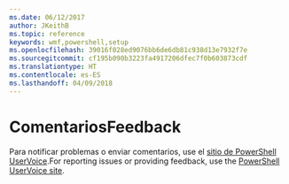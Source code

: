 ```yaml
---
ms.date: 06/12/2017
author: JKeithB
ms.topic: reference
keywords: wmf,powershell,setup
ms.openlocfilehash: 39016f028ed9076bb6de6db81c938d13e7932f7e
ms.sourcegitcommit: cf195b090b3223fa4917206dfec7f0b603873cdf
ms.translationtype: HT
ms.contentlocale: es-ES
ms.lasthandoff: 04/09/2018
---
```

# <a name="feedback"></a><span data-ttu-id="401a5-102">Comentarios</span><span class="sxs-lookup"><span data-stu-id="401a5-102">Feedback</span></span>
<span data-ttu-id="401a5-103">Para notificar problemas o enviar comentarios, use el [sitio de PowerShell UserVoice](http://windowsserver.uservoice.com/forums/301869-powershell).</span><span class="sxs-lookup"><span data-stu-id="401a5-103">For reporting issues or providing feedback, use the [PowerShell UserVoice site](http://windowsserver.uservoice.com/forums/301869-powershell).</span></span>
